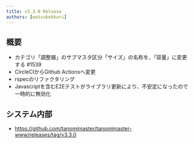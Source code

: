 ```yaml
---
title: v3.3.0 Release
authors: [matsubokkuri]
---
```


<!-- truncate -->

## 概要

- カテゴリ「調整器」のサブマスタ区分「サイズ」の名称を、「容量」に変更する #1539
- CircleCIからGithub Actionsへ変更
- rspecのリファクタリング
- Javascriptを含むE2Eテストがライブラリ更新により、不安定になったので一時的に無効化

## システム内部

- https://github.com/tanomimaster/tanomimaster-www/releases/tag/v3.3.0

